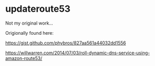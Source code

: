 # updateroute53

Not my original work...

Origionally found here:  

https://gist.github.com/phybros/827aa561a44032dd1556

https://willwarren.com/2014/07/03/roll-dynamic-dns-service-using-amazon-route53/

